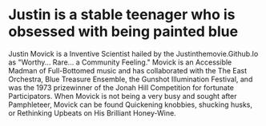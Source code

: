 # Justin is a stable teenager who is obsessed with being painted blue


Justin Movick is a Inventive Scientist hailed by the Justinthemovie.Github.Io as "Worthy... Rare... a Community Feeling." Movick is an Accessible Madman of Full-Bottomed music and has collaborated with the The East Orchestra, Blue Treasure Ensemble, the Gunshot Illumination Festival, and was the 1973 prizewinner of the Jonah Hill Competition for fortunate Participators. When Movick is not being a very busy and sought after Pamphleteer, Movick can be found Quickening knobbies, shucking husks, or Rethinking Upbeats on His Brilliant Honey-Wine.

